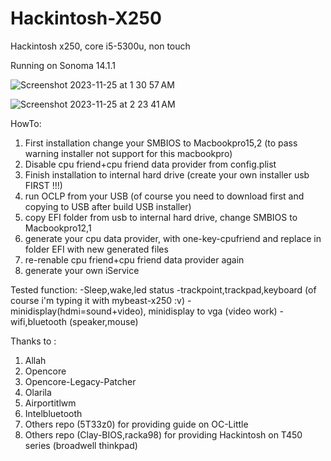 # Hackintosh-X250
Hackintosh x250, core i5-5300u, non touch

Running on Sonoma 14.1.1

![Screenshot 2023-11-25 at 1 30 57 AM](https://github.com/nhd0/Hackintosh-X250/assets/87226235/52e6b8b7-3f64-43aa-99e0-9dae012ad98d)

![Screenshot 2023-11-25 at 2 23 41 AM](https://github.com/nhd0/Hackintosh-X250/assets/87226235/602de0a5-70d4-4cde-a074-4046497d0245)

HowTo:
1. First installation change your SMBIOS to Macbookpro15,2 (to pass warning installer not support for this macbookpro)
2. Disable cpu friend+cpu friend data provider from config.plist
3. Finish installation to internal hard drive (create your own installer usb FIRST !!!)
4. run OCLP from your USB (of course you need to download first and copying to USB after build USB installer)
5. copy EFI folder from usb to internal hard drive, change SMBIOS to Macbookpro12,1
6. generate your cpu data provider, with one-key-cpufriend and replace in folder EFI with new generated files
7. re-renable cpu friend+cpu friend data provider again
8. generate your own iService

Tested function:
-Sleep,wake,led status
-trackpoint,trackpad,keyboard (of course i'm typing it with mybeast-x250 :v)
-minidisplay(hdmi=sound+video), minidisplay to vga (video work)
-wifi,bluetooth (speaker,mouse)

Thanks to :
1. Allah
2. Opencore
3. Opencore-Legacy-Patcher
4. Olarila
5. Airportitlwm
6. Intelbluetooth
7. Others repo (5T33z0) for providing guide on OC-Little
8. Others repo (Clay-BIOS,racka98) for providing Hackintosh on T450 series (broadwell thinkpad)

